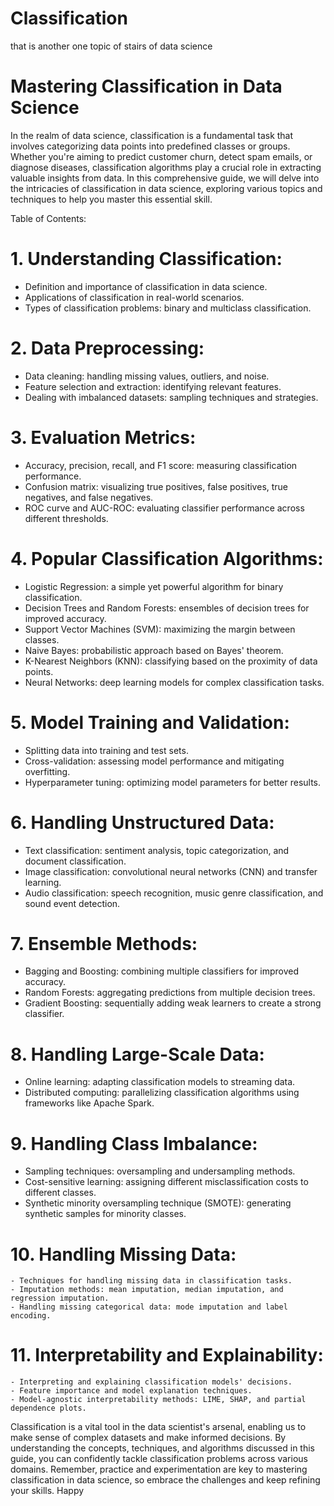 # Classification
that is another one topic of stairs of data science 

# Mastering Classification in Data Science

In the realm of data science, classification is a fundamental task that involves categorizing data points into predefined classes or groups. Whether you're aiming to predict customer churn, detect spam emails, or diagnose diseases, classification algorithms play a crucial role in extracting valuable insights from data. In this comprehensive guide, we will delve into the intricacies of classification in data science, exploring various topics and techniques to help you master this essential skill.

Table of Contents:

# 1. Understanding Classification:
   - Definition and importance of classification in data science.
   - Applications of classification in real-world scenarios.
   - Types of classification problems: binary and multiclass classification.

# 2. Data Preprocessing:
   - Data cleaning: handling missing values, outliers, and noise.
   - Feature selection and extraction: identifying relevant features.
   - Dealing with imbalanced datasets: sampling techniques and strategies.

# 3. Evaluation Metrics:
   - Accuracy, precision, recall, and F1 score: measuring classification performance.
   - Confusion matrix: visualizing true positives, false positives, true negatives, and false negatives.
   - ROC curve and AUC-ROC: evaluating classifier performance across different thresholds.

# 4. Popular Classification Algorithms:
   - Logistic Regression: a simple yet powerful algorithm for binary classification.
   - Decision Trees and Random Forests: ensembles of decision trees for improved accuracy.
   - Support Vector Machines (SVM): maximizing the margin between classes.
   - Naive Bayes: probabilistic approach based on Bayes' theorem.
   - K-Nearest Neighbors (KNN): classifying based on the proximity of data points.
   - Neural Networks: deep learning models for complex classification tasks.

# 5. Model Training and Validation:
   - Splitting data into training and test sets.
   - Cross-validation: assessing model performance and mitigating overfitting.
   - Hyperparameter tuning: optimizing model parameters for better results.

# 6. Handling Unstructured Data:
   - Text classification: sentiment analysis, topic categorization, and document classification.
   - Image classification: convolutional neural networks (CNN) and transfer learning.
   - Audio classification: speech recognition, music genre classification, and sound event detection.

# 7. Ensemble Methods:
   - Bagging and Boosting: combining multiple classifiers for improved accuracy.
   - Random Forests: aggregating predictions from multiple decision trees.
   - Gradient Boosting: sequentially adding weak learners to create a strong classifier.

# 8. Handling Large-Scale Data:
   - Online learning: adapting classification models to streaming data.
   - Distributed computing: parallelizing classification algorithms using frameworks like Apache Spark.

# 9. Handling Class Imbalance:
   - Sampling techniques: oversampling and undersampling methods.
   - Cost-sensitive learning: assigning different misclassification costs to different classes.
   - Synthetic minority oversampling technique (SMOTE): generating synthetic samples for minority classes.

# 10. Handling Missing Data:
    - Techniques for handling missing data in classification tasks.
    - Imputation methods: mean imputation, median imputation, and regression imputation.
    - Handling missing categorical data: mode imputation and label encoding.

# 11. Interpretability and Explainability:
    - Interpreting and explaining classification models' decisions.
    - Feature importance and model explanation techniques.
    - Model-agnostic interpretability methods: LIME, SHAP, and partial dependence plots.

Classification is a vital tool in the data scientist's arsenal, enabling us to make sense of complex datasets and make informed decisions. By understanding the concepts, techniques, and algorithms discussed in this guide, you can confidently tackle classification problems across various domains. Remember, practice and experimentation are key to mastering classification in data science, so embrace the challenges and keep refining your skills. Happy
